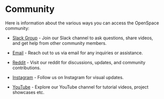 # Community

Here is information about the various ways you can access the OpenSpace community:

- [Slack Group](https://app.slack.com/client/T667GT03H/C055D75TJ9K) - Join our Slack channel to ask questions, share videos, and get help from other community members.

- [Email](mailto:support@openspaceproject.com) - Reach out to us via email for any inquiries or assistance.

- [Reddit](https://www.reddit.com/r/OpenSpaceProject/) - Visit our reddit for discussions, updates, and community contributions.

- [Instagram](https://www.instagram.com/openspaceproj/) - Follow us on Instagram for visual updates.

- [YouTube](https://www.youtube.com/c/openspacesoftware) - Explore our YouTube channel for tutorial videos, project showcases etc.